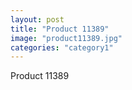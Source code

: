 ```yaml
---
layout: post
title: "Product 11389"
image: "product11389.jpg"
categories: "category1"
---
```

Product 11389
